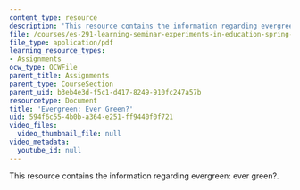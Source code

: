 ```yaml
---
content_type: resource
description: 'This resource contains the information regarding evergreen: ever green?.'
file: /courses/es-291-learning-seminar-experiments-in-education-spring-2003/594f6c554b0ba364e251ff9440f0f721_MITES_291S03_10.pdf
file_type: application/pdf
learning_resource_types:
- Assignments
ocw_type: OCWFile
parent_title: Assignments
parent_type: CourseSection
parent_uid: b3eb4e3d-f5c1-d417-8249-910fc247a57b
resourcetype: Document
title: 'Evergreen: Ever Green?'
uid: 594f6c55-4b0b-a364-e251-ff9440f0f721
video_files:
  video_thumbnail_file: null
video_metadata:
  youtube_id: null
---
```

This resource contains the information regarding evergreen: ever green?.